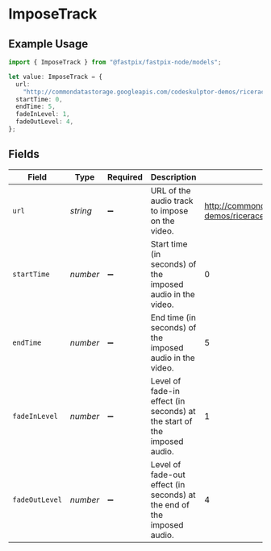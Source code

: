 # ImposeTrack

## Example Usage

```typescript
import { ImposeTrack } from "@fastpix/fastpix-node/models";

let value: ImposeTrack = {
  url:
    "http://commondatastorage.googleapis.com/codeskulptor-demos/riceracer_assets/fx/engine-2.ogg",
  startTime: 0,
  endTime: 5,
  fadeInLevel: 1,
  fadeOutLevel: 4,
};
```

## Fields

| Field                                                                                       | Type                                                                                        | Required                                                                                    | Description                                                                                 | Example                                                                                     |
| ------------------------------------------------------------------------------------------- | ------------------------------------------------------------------------------------------- | ------------------------------------------------------------------------------------------- | ------------------------------------------------------------------------------------------- | ------------------------------------------------------------------------------------------- |
| `url`                                                                                       | *string*                                                                                    | :heavy_minus_sign:                                                                          | URL of the audio track to impose on the video.                                              | http://commondatastorage.googleapis.com/codeskulptor-demos/riceracer_assets/fx/engine-2.ogg |
| `startTime`                                                                                 | *number*                                                                                    | :heavy_minus_sign:                                                                          | Start time (in seconds) of the imposed audio in the video.                                  | 0                                                                                           |
| `endTime`                                                                                   | *number*                                                                                    | :heavy_minus_sign:                                                                          | End time (in seconds) of the imposed audio in the video.                                    | 5                                                                                           |
| `fadeInLevel`                                                                               | *number*                                                                                    | :heavy_minus_sign:                                                                          | Level of fade-in effect (in seconds) at the start of the imposed audio.                     | 1                                                                                           |
| `fadeOutLevel`                                                                              | *number*                                                                                    | :heavy_minus_sign:                                                                          | Level of fade-out effect (in seconds) at the end of the imposed audio.                      | 4                                                                                           |